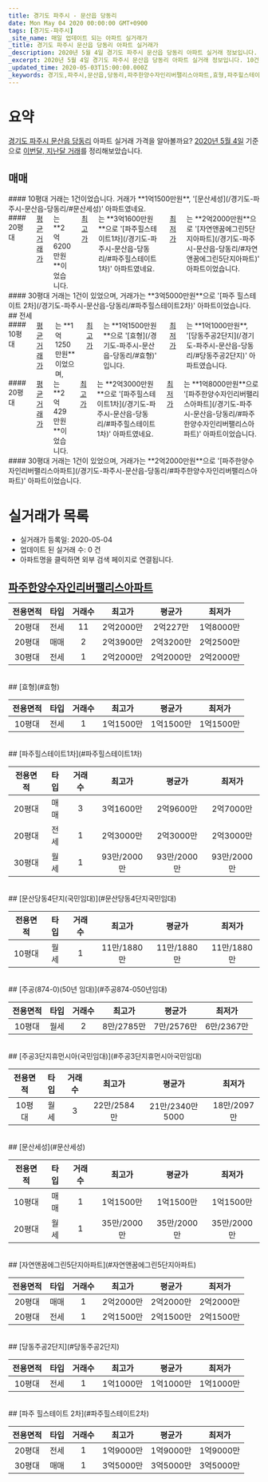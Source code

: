 ```yaml
---
title: 경기도 파주시 - 문산읍 당동리
date: Mon May 04 2020 00:00:00 GMT+0900
tags: [경기도-파주시]
_site_name: 매일 업데이트 되는 아파트 실거래가
_title: 경기도 파주시 문산읍 당동리 아파트 실거래가
_description: 2020년 5월 4일 경기도 파주시 문산읍 당동리 아파트 실거래 정보입니다. 10건 아파트 정보가 있습니다.
_excerpt: 2020년 5월 4일 경기도 파주시 문산읍 당동리 아파트 실거래 정보입니다. 10건 아파트 정보가 있습니다.
_updated_time: 2020-05-03T15:00:00.000Z
_keywords: 경기도,파주시,문산읍,당동리,파주한양수자인리버팰리스아파트,효형,파주힐스테이트1차,문산당동4단지(국민임대),주공(874-0)(50년 임대),주공3단지휴먼시아(국민임대),문산세성,자연앤꿈에그린5단지아파트,당동주공2단지,파주 힐스테이트 2차
---
```





# 요약
<ins>경기도 파주시 문산읍 당동리</ins> 아파트 실거래 가격을 알아볼까요? <ins>2020년 5월 4일</ins> 기준으로 <ins>이번달, 지난달 거래</ins>를 정리해보았습니다.

## 매매
<div class="container">
<div class="six columns" markdown="1">
#### 10평대
거래는 1건이었습니다. 거래가 **1억1500만원**, '[문산세성](/경기도-파주시-문산읍-당동리/#문산세성)' 아파트였네요.
</div>
<div class="six columns" markdown="1">
#### 20평대
<ins>평균 거래가</ins>는 **2억6200만원**이었습니다. <ins>최고가</ins>는 **3억1600만원**으로 '[파주힐스테이트1차](/경기도-파주시-문산읍-당동리/#파주힐스테이트1차)' 아파트였네요. <ins>최저가</ins>는 **2억2000만원**으로 '[자연앤꿈에그린5단지아파트](/경기도-파주시-문산읍-당동리/#자연앤꿈에그린5단지아파트)' 아파트이었습니다.
</div>
</div>
<div class="container">
<div class="twelve columns" markdown="1">
#### 30평대
거래는 1건이 있었으며, 거래가는 **3억5000만원**으로 '[파주 힐스테이트 2차](/경기도-파주시-문산읍-당동리/#파주힐스테이트2차)' 아파트이었습니다.
</div>
</div>
## 전세
<div class="container">
<div class="six columns" markdown="1">
#### 10평대
<ins>평균 거래가</ins>는 **1억1250만원**이었으며, <ins>최고가</ins>는 **1억1500만원**으로 '[효형](/경기도-파주시-문산읍-당동리/#효형)' 입니다. <ins>최저가</ins>는 **1억1000만원**, '[당동주공2단지](/경기도-파주시-문산읍-당동리/#당동주공2단지)' 아파트였습니다.
</div>
<div class="six columns" markdown="1">
#### 20평대
<ins>평균 거래가</ins>는 **2억429만원**이었습니다. <ins>최고가</ins>는 **2억3000만원**으로 '[파주힐스테이트1차](/경기도-파주시-문산읍-당동리/#파주힐스테이트1차)' 아파트였네요. <ins>최저가</ins>는 **1억8000만원**으로 '[파주한양수자인리버팰리스아파트](/경기도-파주시-문산읍-당동리/#파주한양수자인리버팰리스아파트)' 아파트이었습니다.
</div>
</div>
<div class="container">
<div class="twelve columns" markdown="1">
#### 30평대
거래는 1건이 있었으며, 거래가는 **2억2000만원**으로 '[파주한양수자인리버팰리스아파트](/경기도-파주시-문산읍-당동리/#파주한양수자인리버팰리스아파트)' 아파트이었습니다.
</div>
</div>



# 실거래가 목록
- 실거래가 등록일: 2020-05-04
- 업데이트 된 실거래 수: 0 건
- 아파트명을 클릭하면 외부 검색 페이지로 연결됩니다.

## [파주한양수자인리버팰리스아파트](#파주한양수자인리버팰리스아파트)

|전용면적|타입|거래수|최고가|평균가|최저가|
|:---:|:---:|:---:|:---:|:---:|:---:|
|20평대|<span class="deal-type-2">전세</span>|11|2억2000만|2억227만|1억8000만|
|20평대|<span class="deal-type-1">매매</span>|2|2억3900만|2억3200만|2억2500만|
|30평대|<span class="deal-type-2">전세</span>|1|2억2000만|2억2000만|2억2000만|

<br/>
## [효형](#효형)

|전용면적|타입|거래수|최고가|평균가|최저가|
|:---:|:---:|:---:|:---:|:---:|:---:|
|10평대|<span class="deal-type-2">전세</span>|1|1억1500만|1억1500만|1억1500만|

<br/>
## [파주힐스테이트1차](#파주힐스테이트1차)

|전용면적|타입|거래수|최고가|평균가|최저가|
|:---:|:---:|:---:|:---:|:---:|:---:|
|20평대|<span class="deal-type-1">매매</span>|3|3억1600만|2억9600만|2억7000만|
|20평대|<span class="deal-type-2">전세</span>|1|2억3000만|2억3000만|2억3000만|
|30평대|<span class="deal-type-3">월세</span>|1|93만/2000만|93만/2000만|93만/2000만|

<br/>
## [문산당동4단지(국민임대)](#문산당동4단지국민임대)

|전용면적|타입|거래수|최고가|평균가|최저가|
|:---:|:---:|:---:|:---:|:---:|:---:|
|10평대|<span class="deal-type-3">월세</span>|1|11만/1880만|11만/1880만|11만/1880만|

<br/>
## [주공(874-0)(50년 임대)](#주공874-050년임대)

|전용면적|타입|거래수|최고가|평균가|최저가|
|:---:|:---:|:---:|:---:|:---:|:---:|
|10평대|<span class="deal-type-3">월세</span>|2|8만/2785만|7만/2576만|6만/2367만|

<br/>
## [주공3단지휴먼시아(국민임대)](#주공3단지휴먼시아국민임대)

|전용면적|타입|거래수|최고가|평균가|최저가|
|:---:|:---:|:---:|:---:|:---:|:---:|
|10평대|<span class="deal-type-3">월세</span>|3|22만/2584만|21만/2340만5000|18만/2097만|

<br/>
## [문산세성](#문산세성)

|전용면적|타입|거래수|최고가|평균가|최저가|
|:---:|:---:|:---:|:---:|:---:|:---:|
|10평대|<span class="deal-type-1">매매</span>|1|1억1500만|1억1500만|1억1500만|
|20평대|<span class="deal-type-3">월세</span>|1|35만/2000만|35만/2000만|35만/2000만|

<br/>
## [자연앤꿈에그린5단지아파트](#자연앤꿈에그린5단지아파트)

|전용면적|타입|거래수|최고가|평균가|최저가|
|:---:|:---:|:---:|:---:|:---:|:---:|
|20평대|<span class="deal-type-1">매매</span>|1|2억2000만|2억2000만|2억2000만|
|20평대|<span class="deal-type-2">전세</span>|1|2억1500만|2억1500만|2억1500만|

<br/>
## [당동주공2단지](#당동주공2단지)

|전용면적|타입|거래수|최고가|평균가|최저가|
|:---:|:---:|:---:|:---:|:---:|:---:|
|10평대|<span class="deal-type-2">전세</span>|1|1억1000만|1억1000만|1억1000만|

<br/>
## [파주 힐스테이트 2차](#파주힐스테이트2차)

|전용면적|타입|거래수|최고가|평균가|최저가|
|:---:|:---:|:---:|:---:|:---:|:---:|
|20평대|<span class="deal-type-2">전세</span>|1|1억9000만|1억9000만|1억9000만|
|30평대|<span class="deal-type-1">매매</span>|1|3억5000만|3억5000만|3억5000만|

<br/>



